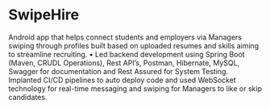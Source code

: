 # SwipeHire
Android app that helps connect students and employers via Managers swiping through profiles built based on uploaded resumes and skills aiming to streamline recruiting.
• Led backend development using Spring Boot (Maven, CRUDL Operations), Rest API’s, Postman, Hibernate, MySQL, Swagger for documentation and Rest Assured for System Testing. Implanted CI/CD pipelines to auto deploy code and used WebSocket technology for real-time messaging and swiping for Managers to like or skip candidates.
